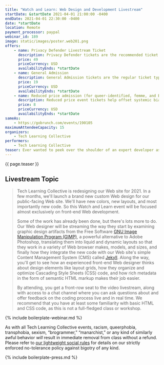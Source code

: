 ```yaml
---
title: "Watch and Learn: Web Design and Development Livestream"
startDate: &startDate 2021-04-01 21:00:00 -0400
endDate: 2021-04-01 22:30:00 -0400
date: *startDate
location: Remote
payment_processor: paypal
webinar_id: 189
image: static/images/poster.web201.png
offers:
    - name: Privacy Defender Livestream Ticket
      description: Privacy Defender tickets are the recommended ticket type for those who can afford to help fund the digital security and online privacy advocacy communities with their financial resources, are attending the event with the support of their employers or other backers, or have other resources available to them. Purchasing tickets at this level makes it possible for us to offer reduced price tickets to those in need.
      price: 49
      priceCurrency: USD
      availabilityEnds: *startDate
    - name: General Admission
      description: General Admission tickets are the regular ticket type intended for members of the general public.
      price: 19
      priceCurrency: USD
      availabilityEnds: *startDate
    - name: Reduced price admission (for queer-identified, femme, and BIPOC people)
      description: Reduced price event tickets help offset systemic biases prevalent in society and in the technology sector especially.
      price: 8
      priceCurrency: USD
      availabilityEnds: *startDate
sameAs:
    - https://gobrunch.com/events/190105
maximumAttendeeCapacity: 15
organizers:
    - Tech Learning Collective
performers:
    - Tech Learning Collective
teaser: Ever wanted to peek over the shoulder of an expert developer as they write code, to pick their brain while they solve real-life problems in real time, or simply bask in the comfort of watching an experienced craftsperson at work? Tech Learning Collective's "Watch and Learn" events are your chance to join our staff as they livestream some of the work they do, such as redesigning our Web site, building out new or upgrading old infrastructure, and performing other (non-sensitive) tasks to keep Tech Learning Collective moving forward. It's like watching Bob Ross paint, if he were painting with bits and bytes.
---
```


{{ page.teaser }}

## Livestream Topic

> Tech Learning Collective is redesigning our Web site for 2021. In a few months, we'll launch a brand new custom Web design for our public-facing Web site. We'll have new colors, new layouts, and most importantly new code. So this Watch and Learn event will be focused almost exclusively on front-end Web development.
>
> Some of the work has already been done, but there's lots more to do. Our Web designer will be streaming the way they start by examining graphic design artifacts from the Free Software [GNU Image Manipulation Program (GIMP)](https://www.gimp.org/), a powerful alternative to Adobe Photoshop, translating them into liquid and dynamic layouts so that they work in a variety of Web browser makes, models, and sizes, and finally how they integrate the new code with our Web site's simple Content Management System (CMS) called [Jekyll](https://jekyllrb.com/). Along the way, you'll get to see how an experienced front-end Web designer thinks about design elements like layout grids, how they organize and optimize Cascading Style Sheets (CSS) code, and how rich metadata in the form of semantic HTML markup makes their job easier.
>
> By attending, you get a front-row seat to the video livestream, along with access to a chat channel where you can ask questions about and offer feedback on the coding process live and in real time. We recommend that you have at least some familiarity with basic HTML and CSS code, as this is not a full-fledged class or workshop.

{% include boilerplate-webinar.md %}

As with all Tech Learning Collective events, racism, queerphobia, transphobia, sexism, &ldquo;brogrammer,&rdquo; &ldquo;manarchist,&rdquo; or any kind of similarly awful behavior *will* result in immediate removal from class without a refund. Please refer to [our lightweight social rules](https://github.com/AnarchoTechNYC/meta/wiki/Social-rules) for details on our strictly enforced no-tolerance policy against bigotry of any kind.

{% include boilerplate-press.md %}
